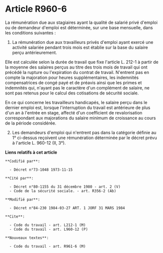 # Article R960-6

La rémunération due aux stagiaires ayant la qualité de salarié privé d'emploi ou de demandeur d'emploi est déterminée, sur
une base mensuelle, dans les conditions suivantes :

1. La rémunération due aux travailleurs privés d'emploi ayant exercé une activité salariée pendant trois mois est établie sur
la base du salaire perçu antérieurement.

Elle est calculée selon la durée de travail que fixe l'article L. 212-1 à partir de la moyenne des salaires perçus au titre
des trois mois de travail qui ont précédé la rupture ou l'expiration du contrat de travail. N'entrent pas en compte la
majoration pour heures supplémentaires, les indemnités compensatrices de congé payé et de préavis ainsi que les primes et
indemnités qui, n'ayant pas le caractère d'un complément de salaire, ne sont pas retenus pour le calcul des cotisations de
sécurité sociale.

En ce qui concerne les travailleurs handicapés, le salaire perçu dans le dernier emploi est, lorsque l'interruption du
travail est antérieure de plus d'un an à l'entrée en stage, affecté d'un coefficient de revalorisation correspondant aux
majorations du salaire minimum de croissance au cours de la période considérée.

2. Les demandeurs d'emploi qui n'entrent pas dans la catégorie définie au 1° ci-dessus reçoivent une rémunération déterminée
par le décret prévu à l'article L. 960-12 (II, 3°).

**Liens relatifs à cet article**

	**Codifié par**:

	  - Décret n°73-1048 1973-11-15

	**Cité par**:

	  - Décret n°80-1155 du 31 décembre 1980 - art. 2 (V)
	  - Code de la sécurité sociale. - art. R356-2 (Ab)

	**Modifié par**:

	  - Décret n°84-230 1984-03-27 ART. 1 JORF 31 MARS 1984

	**Cite**:

	  - Code du travail - art. L212-1 (M)
	  - Code du travail - art. L960-12 (P)

	**Nouveaux textes**:

	  - Code du travail - art. R961-6 (M)
